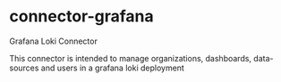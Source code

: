 # connector-grafana
Grafana Loki Connector

This connector is intended to manage organizations, dashboards, data-sources and users in a grafana loki deployment